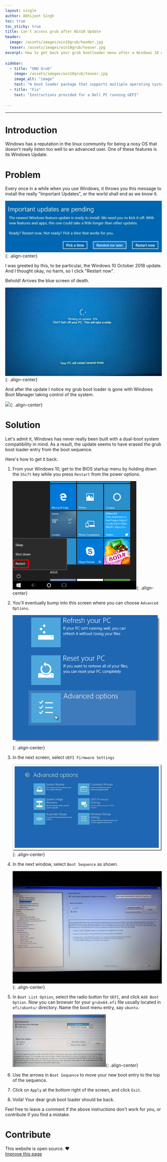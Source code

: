 ```yaml
---
layout: single
author: Abhijeet Singh
toc: true
toc_sticky: true
title: Can't access grub after Win10 Update
header:
  image: /assets/images/win10grub/header.jpg
  teaser: /assets/images/win10grub/teaser.jpg
excerpt: How to get back your grub bootloader menu after a Windows 10 update.

sidebar:
  - title: "GNU Grub"
    image: /assets/images/win10grub/teaser.jpg
    image_alt: "image"
    text: "A boot loader package that supports multiple operating systems on a computer."
  - title: "Fix"
    text: "Instructions provided for a Dell PC running UEFI"

---
```

<!-- Add post written in markdown below -->

---

# Introduction

Windows has a reputation in the linux community for being a nosy OS that doesn't really listen too well to an advanced user. One of these features is its Windows Update.  

# Problem

Every once in a while when you use Windows, it throws you this message to install the really "Important Updates", or the world shall end as we know it.  

![](/assets/images/win10grub/ss1.jpg){: .align-center}

I was greeted by this, to be particular, the Windows 10 October 2018 update. And I thought okay, no harm, so I click "Restart now".  

Behold! Arrives the blue screen of death.

![](/assets/images/win10grub/ss2.jpg){: .align-center}

And after the update I notice my grub boot loader is gone with Windows Boot Manager taking control of the system.

![](https://github.com/cseas/cseas.github.io/blob/master/assets/images/gif/evil_laugh.gif){: .align-center}

# Solution

Let's admit it, Windows has never really been built with a dual-boot system compatibility in mind. As a result, the update seems to have erased the grub boot loader entry from the boot sequence.

Here's how to get it back:

1. From your Windows 10, get to the BIOS startup menu by holding down the `Shift` key while you press `Restart` from the power options.

    ![](/assets/images/win10grub/ss7.jpeg){: .align-center}

2. You'll eventually bump into this screen where you can choose `Advanced Options`.

    ![](/assets/images/win10grub/ss6.png){: .align-center}

3. In the next screen, select `UEFI Firmware Settings`

    ![](/assets/images/win10grub/ss5.jpeg){: .align-center}

4. In the next window, select `Boot Sequence` as shown.

    ![](/assets/images/win10grub/ss3.JPG){: .align-center}

5. In `Boot List Option`, select the radio button for `UEFI`, and click `Add Boot Option`. Now you can browser for your `grubx64.efi` file usually located in `efi/ubuntu/` directory. Name the boot menu entry, say `ubuntu`.

    ![](/assets/images/win10grub/ss4.jpeg){: .align-center}

6. Use the arrows in `Boot Sequence` to move your new boot entry to the top of the sequence.

7. Click on `Apply` at the bottom right of the screen, and click `Exit`.

8. Voilà! Your dear grub boot loader should be back. 

Feel free to leave a comment if the above instructions don't work for you, or contribute if you find a mistake.

# Contribute

This website is open source. :hearts:  
<a href="https://github.com/cseas/cseas.github.io/blob/master/_posts/2018-11-16-win10grub.md" target="_blank">Improve this page</a>
